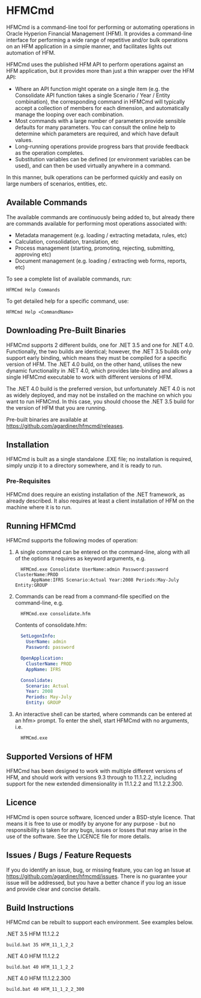# HFMCmd

HFMCmd is a command-line tool for performing or automating operations in Oracle
Hyperion Financial Management (HFM). It provides a command-line interface for
performing a wide range of repetitive and/or bulk operations on an HFM
application in a simple manner, and facilitates lights out automation of HFM.

HFMCmd uses the published HFM API to perform operations against an HFM
application, but it provides more than just a thin wrapper over the HFM API:
- Where an API function might operate on a single item (e.g. the
  Consolidate API function takes a single Scenario / Year / Entity combination),
  the corresponding command in HFMCmd will typically accept a collection of members
  for each dimension, and automatically manage the looping over each combination.
- Most commands with a large number of parameters provide sensible defaults for
  many parameters. You can consult the online help to determine which parameters
  are required, and which have default values.
- Long-running operations provide progress bars that provide feedback as the
  operation completes.
- Substitution variables can be defined (or environment variables can be used),
  and can then be used virtually anywhere in a command.

In this manner, bulk operations can be performed quickly and easily on large
numbers of scenarios, entities, etc.


## Available Commands

The available commands are continuously being added to, but already there are
commands available for performing most operations associated with:
* Metadata management (e.g. loading / extracting metadata, rules, etc)
* Calculation, consolidation, translation, etc
* Process management (starting, promoting, rejecting, submitting, approving etc)
* Document management (e.g. loading / extracting web forms, reports, etc)

To see a complete list of available commands, run:

    HFMCmd Help Commands

To get detailed help for a specific command, use:

    HFMCmd Help <CommandName>


## Downloading Pre-Built Binaries

HFMCmd supports 2 different builds, one for .NET 3.5 and one for .NET 4.0.
Functionally, the two builds are identical; however, the .NET 3.5 builds only
support early binding, which means they must be compiled for a specific version
of HFM. The .NET 4.0 build, on the other hand, utilises the new dynamic
functionality in .NET 4.0, which provides late-binding and allows a single
HFMCmd executable to work with different versions of HFM.

The .NET 4.0 build is the preferred version, but unfortunately .NET 4.0 is not
as widely deployed, and may not be installed on the machine on which you want to
run HFMCmd. In this case, you should choose the .NET 3.5 build for the version
of HFM that you are running.

Pre-built binaries are available at https://github.com/agardiner/hfmcmd/releases.


## Installation

HFMCmd is built as a single standalone .EXE file; no installation is required,
simply unzip it to a directory somewhere, and it is ready to run.

### Pre-Requisites

HFMCmd does require an existing installation of the .NET framework, as already
described. It also requires at least a client installation of HFM on the machine
where it is to run.


## Running HFMCmd

HFMCmd supports the following modes of operation:

1.  A single command can be entered on the command-line, along with
    all of the options it requires as keyword arguments, e.g.

    ```
      HFMCmd.exe Consolidate UserName:admin Password:password ClusterName:PROD
          AppName:IFRS Scenario:Actual Year:2008 Periods:May-July Entity:GROUP
    ```

2.  Commands can be read from a command-file specified on the command-line, e.g.

    ```
      HFMCmd.exe consolidate.hfm
    ```

    Contents of consolidate.hfm:

    ```yaml
      SetLogonInfo:
        UserName: admin
        Password: password

      OpenApplication:
        ClusterName: PROD
        AppName: IFRS

      Consolidate:
        Scenario: Actual
        Year: 2008
        Periods: May-July
        Entity: GROUP
    ```

3. An interactive shell can be started, where commands can be entered at an hfm>
   prompt. To enter the shell, start HFMCmd with no arguments, i.e.

    ```
      HFMCmd.exe
    ```


## Supported Versions of HFM

HFMCmd has been designed to work with multiple different versions of HFM, and
should work with versions 9.3 through to 11.1.2.2, including support for the new
extended dimensionality in 11.1.2.2 and 11.1.2.2.300.


## Licence

HFMCmd is open source software, licenced under a BSD-style licence. That means
it is free to use or modify by anyone for any purpose - but no responsibility is
taken for any bugs, issues or losses that may arise in the use of the software.
See the LICENCE file for more details.


## Issues / Bugs / Feature Requests

If you do identify an issue, bug, or missing feature, you can log an Issue at
https://github.com/agardiner/hfmcmd/issues. There is no guarantee your issue
will be addressed, but you have a better chance if you log an issue and provide
clear and concise details.

## Build Instructions

HFMCmd can be rebuilt to support each environment. See examples below.

.NET 3.5 HFM 11.1.2.2
```
build.bat 35 HFM_11_1_2_2
```
.NET 4.0 HFM 11.1.2.2
```
build.bat 40 HFM_11_1_2_2
```
.NET 4.0 HFM 11.1.2.2.300
```
build.bat 40 HFM_11_1_2_2_300
```
